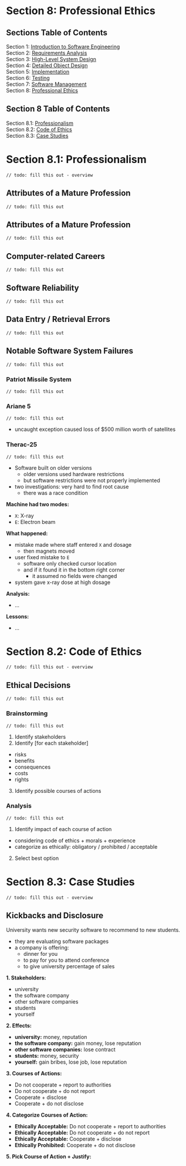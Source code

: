 # Section 8: Professional Ethics

## Sections Table of Contents

Section 1: [Introduction to Software Engineering](Section%201.md)<br>
Section 2: [Requirements Analysis](Section%202.md)<br>
Section 3: [High-Level System Design](Section%203.md)<br>
Section 4: [Detailed Object Design](Section%204.md)<br>
Section 5: [Implementation](Section%205.md)<br>
Section 6: [Testing](Section%206.md)<br>
Section 7: [Software Management](Section%207.md)<br>
Section 8: [Professional Ethics](Section%208.md)<br>

## Section 8 Table of Contents

Section 8.1: [Professionalism](#section-81-professionalism)<br>
Section 8.2: [Code of Ethics](#section-82-code-of-ethics)<br>
Section 8.3: [Case Studies](#section-83-case-studies)<br>

# Section 8.1: Professionalism
`// todo: fill this out - overview`

## Attributes of a Mature Profession
`// todo: fill this out`

## Attributes of a Mature Profession
`// todo: fill this out`

## Computer-related Careers
`// todo: fill this out`

## Software Reliability
`// todo: fill this out`

## Data Entry / Retrieval Errors
`// todo: fill this out`

## Notable Software System Failures
`// todo: fill this out`

### Patriot Missile System
`// todo: fill this out`

### Ariane 5
`// todo: fill this out`
- uncaught exception caused loss of $500 million worth of satellites

### Therac-25
`// todo: fill this out`
- Software built on older versions
  - older versions used hardware restrictions
  - but software restrictions were not properly implemented
- two investigations: very hard to find root cause
  - there was a race condition

**Machine had two modes:**
- `X`: X-ray
- `E`: Electron beam

**What happened:**
- mistake made where staff entered `X` and dosage
  - then magnets moved
- user fixed mistake to `E`
  - software only checked cursor location
  - and if it found it in the bottom right corner
    - it assumed no fields were changed
- system gave x-ray dose at high dosage

**Analysis:**
- ...

**Lessons:**
- ...

# Section 8.2: Code of Ethics
`// todo: fill this out - overview`

## Ethical Decisions
`// todo: fill this out`

### Brainstorming
`// todo: fill this out`

1. Identify stakeholders
2. Identify [for each stakeholder]
  - risks
  - benefits
  - consequences
  - costs
  - rights
3. Identify possible courses of actions

### Analysis
`// todo: fill this out`

1. Identify impact of each course of action
  - considering code of ethics + morals + experience
  - categorize as ethically: obligatory / prohibited / acceptable
2. Select best option

# Section 8.3: Case Studies
`// todo: fill this out - overview`

## Kickbacks and Disclosure

University wants new security software to recommend to new students.
- they are evaluating software packages
- a company is offering:
  - dinner for you
  - to pay for you to attend conference
  - to give university percentage of sales

**1. Stakeholders:**
- university
- the software company
- other software companies
- students
- yourself

**2. Effects:**
- **university:** money, reputation
- **the software company:** gain money, lose reputation
- **other software companies:** lose contract
- **students:** money, security
- **yourself:** gain bribes, lose job, lose reputation

**3. Courses of Actions:**
- Do not cooperate + report to authorities
- Do not cooperate + do not report
- Cooperate + disclose
- Cooperate + do not disclose

**4. Categorize Courses of Action:**
- **Ethically Acceptable:** Do not cooperate + report to authorities
- **Ethically Acceptable:** Do not cooperate + do not report
- **Ethically Acceptable:** Cooperate + disclose
- **Ethically Prohibited:** Cooperate + do not disclose

**5. Pick Course of Action + Justify:**